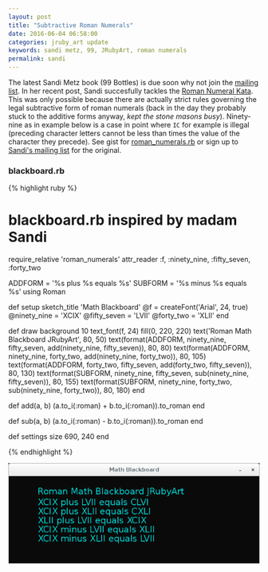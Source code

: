 ```yaml
---
layout: post
title: "Subtractive Roman Numerals"
date: 2016-06-04 06:58:00
categories: jruby_art update
keywords: sandi metz, 99, JRubyArt, roman numerals
permalink: sandi
---
```


The latest Sandi Metz book (99 Bottles) is due soon why not join the [mailing list][list]. In her recent post, Sandi succesfully tackles the [Roman Numeral Kata][kata]. This was only possible because there are actually strict rules governing the legal subtractive form of roman numerals (back in the day they probably stuck to the additive forms anyway, _kept the stone masons busy_). Ninety-nine as in example below is a case in point where `IC` for example is illegal (preceding character letters cannot be less than times the value of the character they precede). See gist for [roman_numerals.rb][roman] or sign up to [Sandi's mailing list][list] for the original.

### blackboard.rb ###

{% highlight ruby %}

# blackboard.rb inspired by madam Sandi
require_relative 'roman_numerals'
attr_reader :f, :ninety_nine, :fifty_seven, :forty_two

ADDFORM = '%s plus %s equals %s'
SUBFORM = '%s minus %s equals %s'
using Roman

def setup
  sketch_title 'Math Blackboard'
  @f = createFont('Arial', 24, true)
  @ninety_nine = 'XCIX'
  @fifty_seven = 'LVII' 
  @forty_two = 'XLII'
end

def draw
  background 10
  text_font(f, 24)
  fill(0, 220, 220)
  text('Roman Math Blackboard JRubyArt', 80, 50)
  text(format(ADDFORM, ninety_nine, fifty_seven, add(ninety_nine, fifty_seven)), 80, 80)
  text(format(ADDFORM, ninety_nine, forty_two, add(ninety_nine, forty_two)), 80, 105)
  text(format(ADDFORM, forty_two, fifty_seven, add(forty_two, fifty_seven)), 80, 130)
  text(format(SUBFORM, ninety_nine, fifty_seven, sub(ninety_nine, fifty_seven)), 80, 155)
  text(format(SUBFORM, ninety_nine, forty_two, sub(ninety_nine, forty_two)), 80, 180)
end

def add(a, b)
  (a.to_i(:roman) + b.to_i(:roman)).to_roman
end

def sub(a, b)
  (a.to_i(:roman) - b.to_i(:roman)).to_roman
end

def settings
  size 690, 240
end

{% endhighlight %}

<img src="/assets/roman.png" />

[jruby_art]:https://ruby-processing.github.io/index.html
[roman]:https://gist.github.com/monkstone/b35b26384976c6e474ebf5a33d7abab7
[list]:http://sandimetz.us3.list-manage.com/track/click?u=1090565ccff48ac602d0a84b4&id=bd938590a4&e=8144e160c6
[kata]:https://github.com/alxndr/exercism/blob/master/ruby/roman-numerals/roman_numerals_test.rb